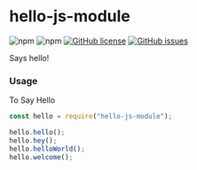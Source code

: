 # hello-js-module
![npm](https://img.shields.io/npm/v/hello-js-module.svg)
![npm](https://img.shields.io/npm/dt/hello-js-module.svg)
[![GitHub license](https://img.shields.io/github/license/FallenEXP/hello-js-module.svg)](https://github.com/FallenEXP/hello-js-module/blob/master/LICENSE)
[![GitHub issues](https://img.shields.io/github/issues/FallenEXP/hello-js-module.svg)](https://github.com/FallenEXP/hello-js-module/issues)


Says hello!

### Usage
To Say Hello
```js
const hello = require("hello-js-module");

hello.hello();
hello.hey();
hello.helloWorld();
hello.welcome();
```